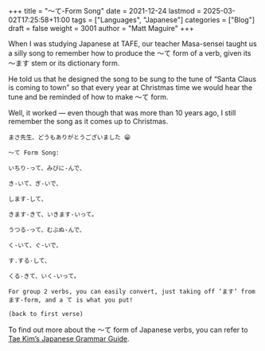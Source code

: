 +++
title = "〜て-Form Song"
date = 2021-12-24
lastmod = 2025-03-02T17:25:58+11:00
tags = ["Languages", "Japanese"]
categories = ["Blog"]
draft = false
weight = 3001
author = "Matt Maguire"
+++

When I was studying Japanese at TAFE, our teacher Masa-sensei taught us a silly song to remember how to produce the 〜て form of a verb, given its 〜ます stem or its dictionary form.

He told us that he designed the song to be sung to the tune of “Santa Claus is coming to town” so that every year at Christmas time we would hear the tune and be reminded of how to make 〜て form.

Well, it worked — even though that was more than 10 years ago, I still remember the song as it comes up to Christmas.

```text
まさ先生、どうもありがとうございました 😁

〜て Form Song:

いちり-って、みびに-んで、

き-いて、ぎ-いで、

します-して、

きます-きて、いきます-いって。

うつる-って、むぶぬ-んで、

く-いて、ぐ-いで、

す.する-して、

くる-きて、いく-いって。

For group 2 verbs, you can easily convert, just taking off ‘ます’ from ます-form, and a て is what you put!

(back to first verse)
```

To find out more about the 〜て form of Japanese verbs, you can refer to [Tae Kim’s Japanese Grammar Guide](http://guidetojapanese.org/learn/complete/progressive_tense).
